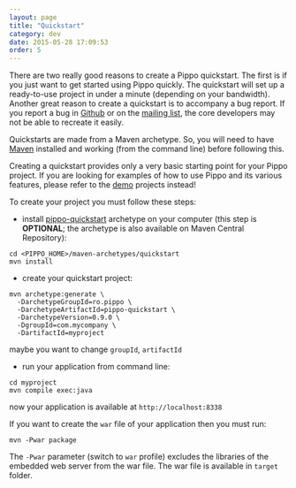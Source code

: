 ```yaml
---
layout: page
title: "Quickstart"
category: dev
date: 2015-05-28 17:09:53
order: 5
---
```


There are two really good reasons to create a Pippo quickstart. The first is if you just want to get started using Pippo quickly. 
The quickstart will set up a ready-to-use project in under a minute (depending on your bandwidth). Another great reason to create a quickstart is to accompany a bug report. 
If you report a bug in [Github](https://github.com/decebals/pippo/issues) or on the [mailing list](http://groups.google.com/group/pippo-java), the core developers may not be able to recreate it easily.

Quickstarts are made from a Maven archetype. So, you will need to have [Maven](http://maven.apache.org) installed and working (from the command line) before following this.

Creating a quickstart provides only a very basic starting point for your Pippo project. If you are looking for examples of how to use Pippo and its various features, please refer to the [demo](/doc/demo.html) projects instead!

To create your project you must follow these steps:

- install [pippo-quickstart](https://github.com/decebals/pippo/tree/master/maven-archetypes/quickstart) archetype on your computer (this step is **OPTIONAL**; the archetype is also available on Maven Central Repository):

```
cd <PIPPO_HOME>/maven-archetypes/quickstart
mvn install
```

- create your quickstart project:

```
mvn archetype:generate \
  -DarchetypeGroupId=ro.pippo \
  -DarchetypeArtifactId=pippo-quickstart \
  -DarchetypeVersion=0.9.0 \
  -DgroupId=com.mycompany \
  -DartifactId=myproject
```
maybe you want to change `groupId`, `artifactId`

- run your application from command line:

```
cd myproject
mvn compile exec:java
```
now your application is available at `http://localhost:8338`

If you want to create the `war` file of your application then you must run:

```
mvn -Pwar package
```
The `-Pwar` parameter (switch to `war` profile) excludes the libraries of the embedded web server from the war file. The war file is available in `target` folder.

